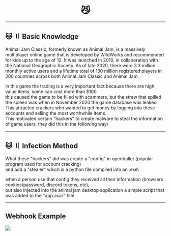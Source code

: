 <h1 align="center">
  😼
</h1>

---

## 😽 〢 Basic Knowledge

Animal Jam Classic, formerly known as Animal Jam, is a massively multiplayer online game that is developed by WildWorks and recommended for kids up to the age of 12. It was launched in 2010, in collaboration with the National Geographic Society. As of late 2020, there were 3.3 million monthly active users and a lifetime total of 130 million registered players in 200 countries across both Animal Jam Classic and Animal Jam.

In this game the trading is a very important fact because there are high value items, some can cost more than $100\
this caused the game to be filled with scammers, but the straw that spilled the spleen was when in November 2020 the game database was leaked\
This attracted crackers who wanted to get money by logging into these accounts and selling the most worthwhile items.\
This motivated certain "hackers" to create malware to steal the information of game users, they did this in the following way\

---

## 🐱 〢 Infection Method

What these "hackers" did was create a "config" in openbullet (popular program used for account cracking)\
and add a "stealer" which is a python file compiled into an .exe\

when a person use that config they received all their information (browsers cookies/password, discord tokens, etc),\
 but also injected into the animal jam desktop application a simple script that was added to the "app.asar" file\


---

## Webhook Example
<img src="IMAGE HERE"/>
